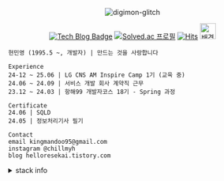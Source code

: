 <div align="center">
  
![digimon-glitch](https://github.com/user-attachments/assets/98081e20-a6d6-4d78-b003-40271e2abd4d)


[![Tech Blog Badge](http://img.shields.io/badge/Blog-black?style=flat-square&logo=tistory&link=https://helloresekai.tistory.com/)](https://helloresekai.tistory.com/)
[![Solved.ac
프로필](http://mazassumnida.wtf/api/mini/generate_badge?boj=kingmandoo95)](https://solved.ac/kingmandoo95)
[![Hits](https://hits.seeyoufarm.com/api/count/incr/badge.svg?url=https%3A%2F%2Fgithub.com%2F95hyun&count_bg=%23658C55&title_bg=%23555555&icon=&icon_color=%23E7E7E7&title=today&edge_flat=false)](https://hits.seeyoufarm.com) <a href="https://charm-manicure-495.notion.site/Read-Me-1705254cd71680d489c8f3bb315acbb9?pvs=73" target="_blank" title="포트폴리오">
  <img src="https://github.com/user-attachments/assets/840933f0-6268-4aff-b782-d475e8828280" width="32" height="32" alt="배경 제거 프로젝트" />
</a>

</div>



<!-- ![header](https://capsule-render.vercel.app/api?type=venom&color=262577&height=140&section=header&text=minyeong%20hyun&fontColor=E2E2E2&fontSize=60&animation=twinkling) -->

```
현민영 (1995.5 ~, 개발자) | 만드는 것을 사랑합니다

Experience                                                                
24-12 ~ 25.06 | LG CNS AM Inspire Camp 1기 (교육 중)                     
24.06 ~ 24.09 | 서비스 개발 회사 계약직 근무                                   
23.12 ~ 24.03 | 항해99 개발자코스 18기 - Spring 과정                     
                                                                       
Certificate                                                            
24.06 | SQLD                                                                                               
24.05 | 정보처리기사 필기                                                                         
                                                                                    
Contact
email kingmandoo95@gmail.com                                                           
instagram @chillmyh                                                                      
blog helloresekai.tistory.com
```


<details>

  <summary>stack info</summary>

> Core Skills </br>
> <img src="https://img.shields.io/badge/Java-181717?style=flat-square&logo=openjdk&logoColor=white"> <img src="https://img.shields.io/badge/Spring Boot-6DB33F?style=flat-square&logo=springboot&logoColor=white"> <img src="https://img.shields.io/badge/JPA-6DB33F?style=flat-square&logo=Spring&logoColor=white"> <img src="https://img.shields.io/badge/MySQL-4479A1?style=flat-square&logo=mysql&logoColor=white">  </br> <img src="https://img.shields.io/badge/git-F05032?style=flat-square&logo=git&logoColor=white">   <img src="https://img.shields.io/badge/Github Actions-2088FF?style=flat-square&logo=githubactions&logoColor=white"/>
>
> Additional Skills </br>
> <img src="https://img.shields.io/badge/vue3-4FC08D?style=flat-square&logo=vue.js&logoColor=white"> <img src="https://img.shields.io/badge/Redis-DC382D?style=flat-square&logo=redis&logoColor=white"> </br> <img src="https://img.shields.io/badge/AWS EC2-FF9900?style=flat-square&logo=amazonec2&logoColor=white">  <img src="https://img.shields.io/badge/AWS S3-569A31?style=flat-square&logo=amazons3&logoColor=white"> <img src="https://img.shields.io/badge/Docker-2496ED?style=flat-square&logo=Docker&logoColor=white"/>
>
> Currently Learning </br>
> <img src="https://img.shields.io/badge/React-61DAFB?style=flat-square&logo=react&logoColor=white"> <img src="https://img.shields.io/badge/TypeScript-3178C6?style=flat-square&logo=TypeScript&logoColor=white">
>
> Experienced With </br>
> <img src="https://img.shields.io/badge/ubuntu-E95420?style=flat-square&logo=ubuntu&logoColor=white"> <img src="https://img.shields.io/badge/Prometheus-E6522C?style=flat-square&logo=prometheus&logoColor=white"/> <img src="https://img.shields.io/badge/Grafana-F46800?style=flat-square&logo=grafana&logoColor=white"/> <img src="https://img.shields.io/badge/SlackAPI-4A154B?style=flat-square&logo=slack&logoColor=white"/> </br> <img src="https://img.shields.io/badge/PHP-777BB4?style=flat-square&logo=php&logoColor=white"> <img src="https://img.shields.io/badge/CentOs-262577?style=flat-square&logo=centos&logoColor=white"> <img src="https://img.shields.io/badge/MariaDB-003545?style=flat-square&logo=mariadb&logoColor=white">
>
> 
> <a href="https://github.com/95hyun/github-readme-stats">
>  <img height=200 align="center" src="https://github-readme-stats.vercel.app/api?username=95hyun" />
> </a>
> <a href="https://github.com/95hyun/convoychat">
>  <img height=200 align="center" src="https://github-readme-stats.vercel.app/api/top-langs?username=95hyun&layout=compact&langs_count=8&card_width=320" />
> </a>

<!-- <a href="https://hits.seeyoufarm.com"><img src="https://hits.seeyoufarm.com/api/count/incr/badge.svg?url=https%3A%2F%2Fgithub.com%2F95hyun&count_bg=%23729C52&title_bg=%23555555&icon=&icon_color=%23E7E7E7&title=hits&edge_flat=false"/> [![Solved.ac Profile](http://mazassumnida.wtf/api/v2/generate_badge?boj=kingmandoo95)](https://solved.ac/kingmandoo95/)</a> -->

<!-- [![Solved.ac Profile](http://mazassumnida.wtf/api/v2/generate_badge?boj=kingmandoo95)](https://solved.ac/kingmandoo95/)  ![Anurag's GitHub stats](https://github-readme-stats.vercel.app/api?username=95hyun&show_icons=true&theme=transparent) -->




</details>

